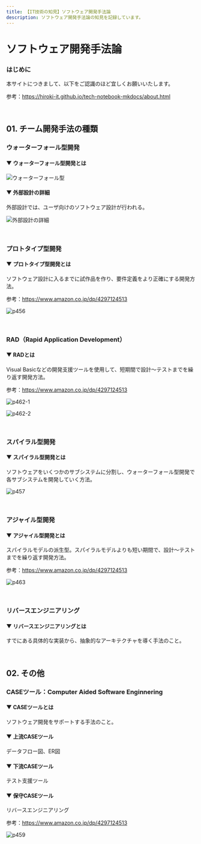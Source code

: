 ```yaml
---
title: 【IT技術の知見】ソフトウェア開発手法論
description: ソフトウェア開発手法論の知見を記録しています。
---
```


# ソフトウェア開発手法論

### はじめに

本サイトにつきまして、以下をご認識のほど宜しくお願いいたします。

参考：https://hiroki-it.github.io/tech-notebook-mkdocs/about.html

<br>

## 01. チーム開発手法の種類

### ウォーターフォール型開発

#### ▼ ウォーターフォール型開発とは

![ウォーターフォール型](https://raw.githubusercontent.com/hiroki-it/tech-notebook/master/images/ウォーターフォール型.png)

#### ▼ 外部設計の詳細

  外部設計では、ユーザ向けのソフトウェア設計が行われる。

![外部設計の詳細](https://raw.githubusercontent.com/hiroki-it/tech-notebook/master/images/外部設計の詳細.png)

<br>

### プロトタイプ型開発

#### ▼ プロトタイプ型開発とは

ソフトウェア設計に入るまでに試作品を作り、要件定義をより正確にする開発方法。

参考：https://www.amazon.co.jp/dp/4297124513

![p456](https://raw.githubusercontent.com/hiroki-it/tech-notebook/master/images/p456.png)

<br>

### RAD（Rapid Application Development）

#### ▼ RADとは

Visual Basicなどの開発支援ツールを使用して、短期間で設計～テストまでを繰り返す開発方法。

参考：https://www.amazon.co.jp/dp/4297124513

![p462-1](https://raw.githubusercontent.com/hiroki-it/tech-notebook/master/images/p462-1.png)

![p462-2](https://raw.githubusercontent.com/hiroki-it/tech-notebook/master/images/p462-2.png)

<br>

### スパイラル型開発

#### ▼ スパイラル型開発とは

ソフトウェアをいくつかのサブシステムに分割し、ウォーターフォール型開発で各サブシステムを開発していく方法。

![p457](https://raw.githubusercontent.com/hiroki-it/tech-notebook/master/images/p457.png)

<br>

### アジャイル型開発

#### ▼ アジャイル型開発とは

スパイラルモデルの派生型。スパイラルモデルよりも短い期間で、設計～テストまでを繰り返す開発方法。

参考：https://www.amazon.co.jp/dp/4297124513

![p463](https://raw.githubusercontent.com/hiroki-it/tech-notebook/master/images/p463.png)

<br>

### リバースエンジニアリング

#### ▼ リバースエンジニアリングとは

すでにある具体的な実装から、抽象的なアーキテクチャを導く手法のこと。

<br>

## 02. その他

### CASEツール：Computer Aided Software Enginnering

#### ▼ CASEツールとは

ソフトウェア開発をサポートする手法のこと。

#### ▼ 上流CASEツール

データフロー図、ER図

#### ▼ 下流CASEツール

テスト支援ツール

#### ▼ 保守CASEツール

リバースエンジニアリング

参考：https://www.amazon.co.jp/dp/4297124513

![p459](https://raw.githubusercontent.com/hiroki-it/tech-notebook/master/images/p459.png)

<br>
